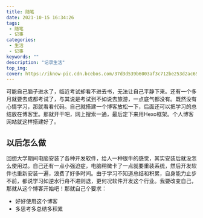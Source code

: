 ```yaml
---
title: 随笔
date: 2021-10-15 16:34:26
tags:
 - 随笔
 - 记事
categories:
 - 生活
 - 记事
keywords: ""
description: "记录生活"
top_img: 
cover: https://iknow-pic.cdn.bcebos.com/37d3d539b6003af3c712be253d2ac65c1138b6cf
---
```


可能自己脑子进水了，临近考试却看不进去书，无法让自己平静下来。还有一个多月就要去成都考试了，与其说是考试到不如说去旅游，一点底气都没有。既然没有心情学习，那就看看代码。自己就搭建一个博客放松一下，后面还可以把学习的总结放在博客里。那就开干吧，网上搜索一通，最后定下来用Hexo框架。个人博客网站就这样搭建好了。

## 以后怎么做
回想大学期间电脑安装了各种开发软件，给人一种很牛的感觉，其实安装后就没怎么使用过。自己还有一点小强迫症，电脑稍微卡了一点就要重装系统，然后开发软件也重新安装一遍，浪费了好多时间。由于学习不知道总结和积累，自身能力止步不前，都说学习如逆水行舟不进则退，更何况软件开发这个行业。我要改变自己，那就从这个博客开始吧！那就自己个要求：
* 好好使用这个博客
* 多思考多总结多积累
